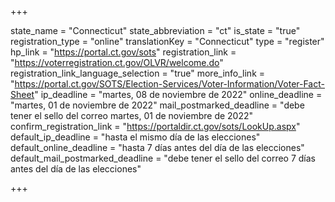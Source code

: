 +++

state_name = "Connecticut"
state_abbreviation = "ct"
is_state = "true"
registration_type = "online"
translationKey = "Connecticut"
type = "register"
hp_link = "https://portal.ct.gov/sots"
registration_link = "https://voterregistration.ct.gov/OLVR/welcome.do"
registration_link_language_selection = "true"
more_info_link = "https://portal.ct.gov/SOTS/Election-Services/Voter-Information/Voter-Fact-Sheet"
ip_deadline = "martes, 08 de noviembre de 2022"
online_deadline = "martes, 01 de noviembre de 2022"
mail_postmarked_deadline = "debe tener el sello del correo martes, 01 de noviembre de 2022"
confirm_registration_link = "https://portaldir.ct.gov/sots/LookUp.aspx"
default_ip_deadline = "hasta el mismo día de las elecciones"
default_online_deadline = "hasta 7 días antes del día de las elecciones"
default_mail_postmarked_deadline = "debe tener el sello del correo 7 días antes del día de las elecciones"

+++